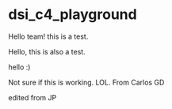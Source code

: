 # dsi_c4_playground

Hello team! this is a test.

Hello, this is also a test.

hello :)

Not sure if this is working. LOL. From Carlos GD

edited from JP
